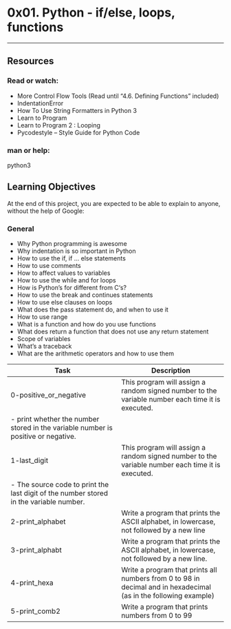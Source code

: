 # 0x01. Python - if/else, loops, functions
---
## Resources
### Read or watch:

- More Control Flow Tools (Read until “4.6. Defining Functions” included)
- IndentationError
- How To Use String Formatters in Python 3
- Learn to Program
- Learn to Program 2 : Looping
- Pycodestyle – Style Guide for Python Code

### man or help:

python3

## Learning Objectives

At the end of this project, you are expected to be able to explain to anyone, without the help of Google:

### General

- Why Python programming is awesome
- Why indentation is so important in Python
- How to use the if, if ... else statements
- How to use comments
- How to affect values to variables
- How to use the while and for loops
- How is Python’s for different from C‘s?
- How to use the break and continues statements
- How to use else clauses on loops
- What does the pass statement do, and when to use it
- How to use range
- What is a function and how do you use functions
- What does return a function that does not use any return statement
- Scope of variables
- What’s a traceback
- What are the arithmetic operators and how to use them

| Task | Description |
| ----------- | ----------- |
| 0-positive_or_negative | This program will assign a random signed number to the variable number each time it is executed.
- print whether the number stored in the variable number is positive or negative. |
| 1-last_digit | This program will assign a random signed number to the variable number each time it is executed.
- The source code  to print the last digit of the number stored in the variable number. |
| 2-print_alphabet | Write a program that prints the ASCII alphabet, in lowercase, not followed by a new line |
| 3-print_alphabt | Write a program that prints the ASCII alphabet, in lowercase, not followed by a new line. |
| 4-print_hexa | Write a program that prints all numbers from 0 to 98 in decimal and in hexadecimal (as in the following example) |
| 5-print_comb2 | Write a program that prints numbers from 0 to 99 |
